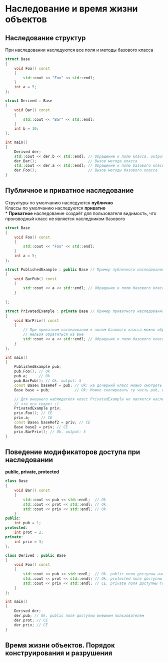# Наследование и время жизни объектов
## Наследование структур
При наследовании наследуются все поля и методы базового класса
```cpp
struct Base
{
    void Foo() const
    {
        std::cout << "Foo" << std::endl;
    }
    int a = 5;
};

struct Derived : Base
{
    void Bar() const
    {
        std::cout << "Bar" << std::endl;
    }
    int b = 10;
};

int main()
{
    Derived der;
    std::cout << der.b << std::endl; // Обращение к полю класса. output: 10
    der.Bar();                       // Вызов метода класса
    std::cout << der.a << std::endl; // Обращение к полю базового класса. output: 5
    der.Foo();                       // Вызов методы базового класса
}
```
## Публичное и приватное наследование
Структуры по умолчанию наследуются **публично**\
Классы по умолчанию наследуются **приватно**\
\* **Приватное** наследование создаёт для пользователя видимость, что производный класс не является наследником базового
```cpp
struct Base
{
    void Foo() const
    {
        std::cout << "Foo" << std::endl;
    }
    int a = 5;
};

struct PublishedExample : public Base // Пример публичного наследования
{
    void BarPub() const
    {
        std::cout << a << std::endl; // Обращение к полю базового класса
    }
 
};

struct PrivatedExample : private Base // Пример приватного наследования
{
    void BarPriv() const
    {
        // При приватном наследовании к полям базового класса можно обращаться только из методов производного
        // Нельзя обратиться из вне
        std::cout << a << std::endl; // Обращение к полю базового класса
    }
};

int main()
{
    PublishedExample pub;
    pub.Foo(); // Ok
    pub.a;     // Ok
    pub.BarPub(); // Ok. output: 5
    const Base& baseRef = pub; // Ok: на дочерний класс можно смотреть как на базовый
    Base base = pub;           // Ok: Можно скопировать ту часть pub, которая является base

    // Для внешнего наблюдателя класс PrivatedExample не является наследником Base
    // это его секрет :)
    PrivatedExample priv;
    priv.Foo(); // CE
    priv.a;     // CE
    const Base& baseRef2 = priv; // CE
    Base base2 = priv; // CE
    priv.BarPriv(); // Ok. output: 5
}
```
## Поведение модификаторов доступа при наследовании
**public, private, protected**
```cpp
class Base
{
    void Bar() const
    {
        std::cout << pub << std::endl;  // Ok
        std::cout << prot << std::endl; // Ok
        std::cout << priv << std::endl; // Ok
    }
public:
    int pub = 1;
protected:
    int prot = 2;
private:
    int priv = 3;
};

class Derived : public Base
{
    void Foo() const
    {
        std::cout << pub << std::endl;  // Ok. public поля доступны наследникам и внешним пользователям
        std::cout << prot << std::endl; // Ok. protected поля доступны только наследникам
        std::cout << priv << std::endl; // CE. private поля доступны только классу, в котором они объявлены
    }
};

int main()
{
    Derived der;
    der.pub; // Ok. public поля доступны внешним пользователям
    der.prot; // CE
    der.priv; // CE
}
```

## Время жизни объектов. Порядок конструирования и разрушения
